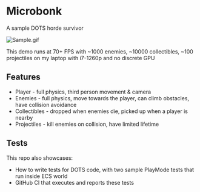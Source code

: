 # Microbonk
A sample DOTS horde survivor

![Sample.gif](Docs/Sample.gif)

This demo runs at 70+ FPS with ~1000 enemies, ~10000 collectibles, ~100 projectiles on my laptop with i7-1260p and no discrete GPU

## Features
- Player - full physics, third person movement & camera
- Enemies - full physics, move towards the player, can climb obstacles, have collision avoidance
- Collectibles - dropped when enemies die, picked up when a player is nearby
- Projectiles - kill enemies on collision, have limited lifetime

## Tests
This repo also showcases:
- How to write tests for DOTS code, with two sample PlayMode tests that run inside ECS world 
- GitHub CI that executes and reports these tests